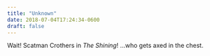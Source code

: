 ```yaml
---
title: "Unknown"
date: 2018-07-04T17:24:34-0600
draft: false
---
```


Wait! Scatman Crothers in _The Shining_! …who gets axed in the chest.
